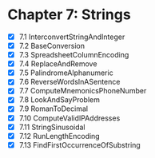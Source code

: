# Chapter 7: Strings

- [x] 7.1 InterconvertStringAndInteger
- [x] 7.2 BaseConversion
- [x] 7.3 SpreadsheetColumnEncoding
- [x] 7.4 ReplaceAndRemove
- [x] 7.5 PalindromeAlphanumeric
- [x] 7.6 ReverseWordsInASentence
- [x] 7.7 ComputeMnemonicsPhoneNumber
- [x] 7.8 LookAndSayProblem
- [x] 7.9 RomanToDecimal
- [x] 7.10 ComputeValidIPAddresses
- [x] 7.11 StringSinusoidal
- [x] 7.12 RunLengthEncoding
- [x] 7.13 FindFirstOccurrenceOfSubstring